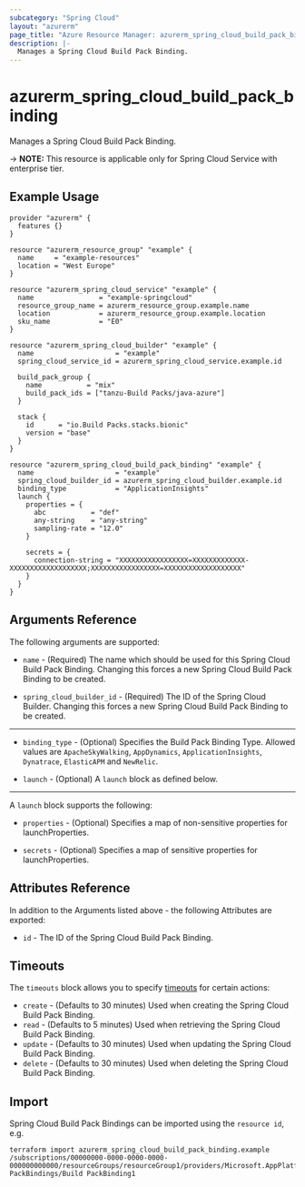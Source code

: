 ```yaml
---
subcategory: "Spring Cloud"
layout: "azurerm"
page_title: "Azure Resource Manager: azurerm_spring_cloud_build_pack_binding"
description: |-
  Manages a Spring Cloud Build Pack Binding.
---
```


# azurerm_spring_cloud_build_pack_binding

Manages a Spring Cloud Build Pack Binding.

-> **NOTE:** This resource is applicable only for Spring Cloud Service with enterprise tier.

## Example Usage

```hcl
provider "azurerm" {
  features {}
}

resource "azurerm_resource_group" "example" {
  name     = "example-resources"
  location = "West Europe"
}

resource "azurerm_spring_cloud_service" "example" {
  name                = "example-springcloud"
  resource_group_name = azurerm_resource_group.example.name
  location            = azurerm_resource_group.example.location
  sku_name            = "E0"
}

resource "azurerm_spring_cloud_builder" "example" {
  name                    = "example"
  spring_cloud_service_id = azurerm_spring_cloud_service.example.id

  build_pack_group {
    name           = "mix"
    build_pack_ids = ["tanzu-Build Packs/java-azure"]
  }

  stack {
    id      = "io.Build Packs.stacks.bionic"
    version = "base"
  }
}

resource "azurerm_spring_cloud_build_pack_binding" "example" {
  name                    = "example"
  spring_cloud_builder_id = azurerm_spring_cloud_builder.example.id
  binding_type            = "ApplicationInsights"
  launch {
    properties = {
      abc           = "def"
      any-string    = "any-string"
      sampling-rate = "12.0"
    }

    secrets = {
      connection-string = "XXXXXXXXXXXXXXXXX=XXXXXXXXXXXXX-XXXXXXXXXXXXXXXXXXX;XXXXXXXXXXXXXXXXX=XXXXXXXXXXXXXXXXXXX"
    }
  }
}
```

## Arguments Reference

The following arguments are supported:

* `name` - (Required) The name which should be used for this Spring Cloud Build Pack Binding. Changing this forces a new Spring Cloud Build Pack Binding to be created.

* `spring_cloud_builder_id` - (Required) The ID of the Spring Cloud Builder. Changing this forces a new Spring Cloud Build Pack Binding to be created.

---

* `binding_type` - (Optional) Specifies the Build Pack Binding Type. Allowed values are `ApacheSkyWalking`, `AppDynamics`, `ApplicationInsights`, `Dynatrace`, `ElasticAPM` and `NewRelic`.

* `launch` - (Optional) A `launch` block as defined below.

---

A `launch` block supports the following:

* `properties` - (Optional) Specifies a map of non-sensitive properties for launchProperties.

* `secrets` - (Optional) Specifies a map of sensitive properties for launchProperties.

## Attributes Reference

In addition to the Arguments listed above - the following Attributes are exported:

* `id` - The ID of the Spring Cloud Build Pack Binding.

## Timeouts

The `timeouts` block allows you to specify [timeouts](https://www.terraform.io/language/resources/syntax#operation-timeouts) for certain actions:

* `create` - (Defaults to 30 minutes) Used when creating the Spring Cloud Build Pack Binding.
* `read` - (Defaults to 5 minutes) Used when retrieving the Spring Cloud Build Pack Binding.
* `update` - (Defaults to 30 minutes) Used when updating the Spring Cloud Build Pack Binding.
* `delete` - (Defaults to 30 minutes) Used when deleting the Spring Cloud Build Pack Binding.

## Import

Spring Cloud Build Pack Bindings can be imported using the `resource id`, e.g.

```shell
terraform import azurerm_spring_cloud_build_pack_binding.example /subscriptions/00000000-0000-0000-0000-000000000000/resourceGroups/resourceGroup1/providers/Microsoft.AppPlatform/Spring/service1/buildServices/buildService1/builders/builder1/Build PackBindings/Build PackBinding1
```

